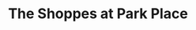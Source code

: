 ---
title: "The Shoppes at Park Place"
url: /pinellas-park/the-shoppes-at-park-place/
shop: shop
---